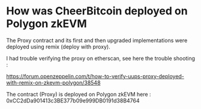 # How was CheerBitcoin deployed on Polygon zkEVM

The Proxy contract and its first and then upgraded implementations were deployed using remix (deploy with proxy).

I had trouble verifying the proxy on etherscan, see here the trouble shooting :

https://forum.openzeppelin.com/t/how-to-verify-uups-proxy-deployed-with-remix-on-zkevm-polygon/38548

The contract (Proxy) is deployed on Polygon zkEVM here : 0xCC2dDa901413c3BE377b09e999DB0191d38B4764
